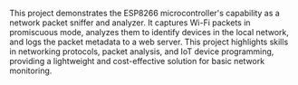 This project demonstrates the ESP8266 microcontroller's capability as a network packet sniffer and analyzer. It captures Wi-Fi packets in promiscuous mode, analyzes them to identify devices in the local network, and logs the packet metadata to a web server. This project highlights skills in networking protocols, packet analysis, and IoT device programming, providing a lightweight and cost-effective solution for basic network monitoring.
